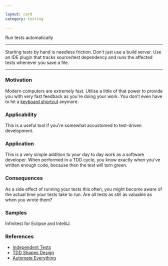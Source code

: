 ```yaml
---

layout: card
category: testing

---
```


Run tests automatically

---

Starting tests by hand is needless friction. Don't just use a build server.
Use an IDE plugin that tracks source/test dependency and runs the affected
tests whenever you save a file.

---

### Motivation

Modern computers are extremely fast. Utilise a little of that power to provide you with very fast feedback as you're doing your work. You don't even have to hit a [keyboard shortcut](master-your-tools) anymore.

### Applicability

This is a useful tool if you're somewhat accustomed to test-driven development.

### Application

This is a very simple addition to your day to day work as a software developer. When performed in a TDD cycle, you know exactly when you've written enough code, because then the test will turn green.

### Consequences

As a side effect of running your tests this often, you might become aware of the actual time your tests take to run. Are all tests as still as valuable as when you wrote them?

### Samples

Infinitest for Eclipse and IntelliJ.

### References

* [Independent Tests](independent-tests)
* [TDD Shapes Design](tdd-shapes-design)
* [Automate Everything](automate-everything)

